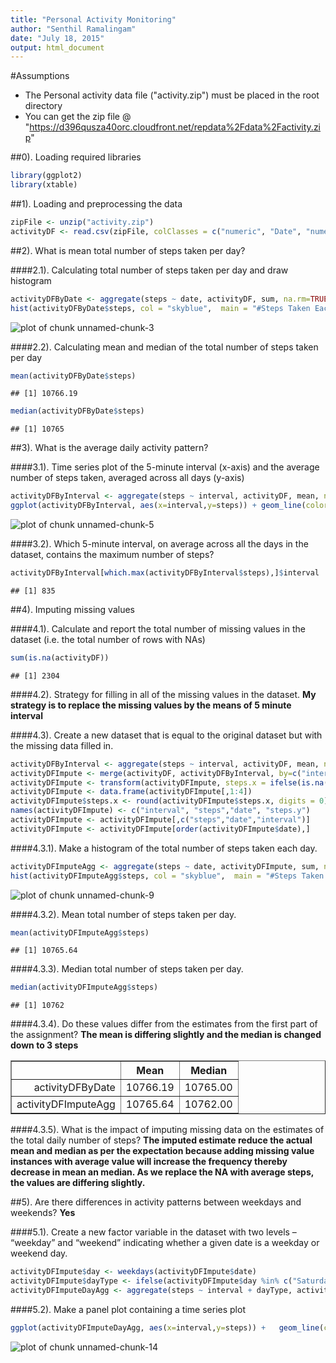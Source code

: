 ```yaml
---
title: "Personal Activity Monitoring"
author: "Senthil Ramalingam"
date: "July 18, 2015"
output: html_document
---
```


#Assumptions
- The Personal activity data file ("activity.zip") must be placed in the root directory
- You can get the zip file @ "https://d396qusza40orc.cloudfront.net/repdata%2Fdata%2Factivity.zip"

##0). Loading required libraries

```r
library(ggplot2)
library(xtable)
```


##1). Loading and preprocessing the data

```r
zipFile <- unzip("activity.zip")
activityDF <- read.csv(zipFile, colClasses = c("numeric", "Date", "numeric"))
```

##2). What is mean total number of steps taken per day?

####2.1). Calculating total number of steps taken per day and draw histogram

```r
activityDFByDate <- aggregate(steps ~ date, activityDF, sum, na.rm=TRUE)
hist(activityDFByDate$steps, col = "skyblue",  main = "#Steps Taken Each Day", xlab="Steps",  breaks = 20)
```

![plot of chunk unnamed-chunk-3](figure/unnamed-chunk-3-1.png) 

####2.2). Calculating mean and median of the total number of steps taken per day

```r
mean(activityDFByDate$steps)
```

```
## [1] 10766.19
```

```r
median(activityDFByDate$steps)
```

```
## [1] 10765
```

##3). What is the average daily activity pattern?

####3.1). Time series plot of the 5-minute interval (x-axis) and the average number of steps taken, averaged across all days (y-axis)

```r
activityDFByInterval <- aggregate(steps ~ interval, activityDF, mean, na.rm = TRUE)
ggplot(activityDFByInterval, aes(x=interval,y=steps)) + geom_line(color="skyblue",size=1) +  labs(x="Interval",y="Average Number of Steps") 
```

![plot of chunk unnamed-chunk-5](figure/unnamed-chunk-5-1.png) 

####3.2). Which 5-minute interval, on average across all the days in the dataset, contains the maximum number of steps?

```r
activityDFByInterval[which.max(activityDFByInterval$steps),]$interval
```

```
## [1] 835
```


##4). Imputing missing values

####4.1). Calculate and report the total number of missing values in the dataset (i.e. the total number of rows with NAs)

```r
sum(is.na(activityDF))
```

```
## [1] 2304
```

####4.2). Strategy for filling in all of the missing values in the dataset. 
**My strategy is to replace the missing values by the means of 5 minute interval**

####4.3). Create a new dataset that is equal to the original dataset but with the missing data filled in.

```r
activityDFByInterval <- aggregate(steps ~ interval, activityDF, mean, na.rm = TRUE)
activityDFImpute <- merge(activityDF, activityDFByInterval, by=c("interval"))
activityDFImpute <- transform(activityDFImpute, steps.x = ifelse(is.na(steps.x),steps.y,steps.x))
activityDFImpute <- data.frame(activityDFImpute[,1:4])
activityDFImpute$steps.x <- round(activityDFImpute$steps.x, digits = 0)
names(activityDFImpute) <- c("interval", "steps","date", "steps.y")
activityDFImpute <- activityDFImpute[,c("steps","date","interval")]
activityDFImpute <- activityDFImpute[order(activityDFImpute$date),]
```


####4.3.1). Make a histogram of the total number of steps taken each day. 

```r
activityDFImputeAgg <- aggregate(steps ~ date, activityDFImpute, sum, na.rm = TRUE)
hist(activityDFImputeAgg$steps, col = "skyblue",  main = "#Steps Taken Each Day of Imputes dataset", xlab="Steps",  breaks = 20)
```

![plot of chunk unnamed-chunk-9](figure/unnamed-chunk-9-1.png) 

####4.3.2). Mean total number of steps taken per day.

```r
mean(activityDFImputeAgg$steps)
```

```
## [1] 10765.64
```

####4.3.3). Median total number of steps taken per day.

```r
median(activityDFImputeAgg$steps)
```

```
## [1] 10762
```

####4.3.4). Do these values differ from the estimates from the first part of the assignment?
**The mean is differing slightly and the median is changed down to 3 steps** <br/>

<!-- html table generated in R 3.1.3 by xtable 1.7-4 package -->
<!-- Sun Jul 19 14:19:51 2015 -->
<table border=1>
<tr> <th>  </th> <th> Mean </th> <th> Median </th>  </tr>
  <tr> <td align="right"> activityDFByDate </td> <td align="right"> 10766.19 </td> <td align="right"> 10765.00 </td> </tr>
  <tr> <td align="right"> activityDFImputeAgg </td> <td align="right"> 10765.64 </td> <td align="right"> 10762.00 </td> </tr>
   </table>

####4.3.5). What is the impact of imputing missing data on the estimates of the total daily number of steps?
**The imputed estimate reduce the actual mean and median as per the expectation because adding missing value instances with average value will increase the frequency thereby decrease in mean an median. As we replace the NA with average steps, the values are differing slightly.**

##5). Are there differences in activity patterns between weekdays and weekends?
**Yes**

####5.1). Create a new factor variable in the dataset with two levels – “weekday” and “weekend” indicating whether a given date is a weekday or weekend day.


```r
activityDFImpute$day <- weekdays(activityDFImpute$date)
activityDFImpute$dayType <- ifelse(activityDFImpute$day %in% c("Saturday", "Sunday"),"weekend", "weekday")
activityDFImputeDayAgg <- aggregate(steps ~ interval + dayType, activityDFImpute, mean)
```

####5.2). Make a panel plot containing a time series plot

```r
ggplot(activityDFImputeDayAgg, aes(x=interval,y=steps)) +   geom_line(color="skyblue",size=1) +   facet_wrap(~dayType, nrow=2, ncol=1) +   labs(x="Interval",y="Number of Steps") + theme_bw()
```

![plot of chunk unnamed-chunk-14](figure/unnamed-chunk-14-1.png) 



